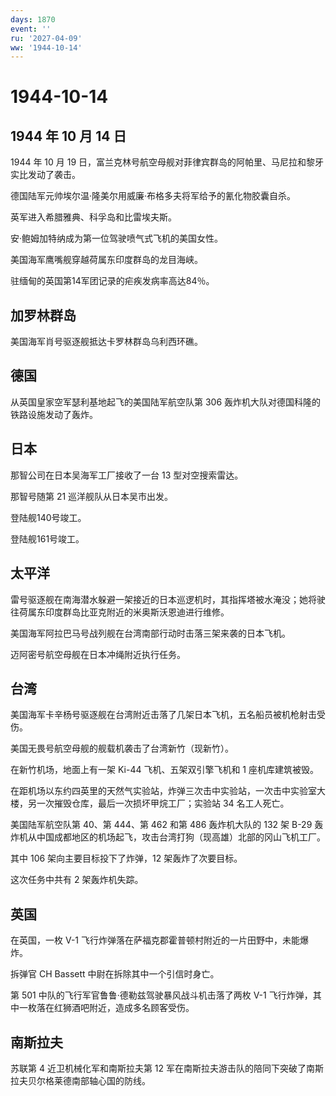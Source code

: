 ```yaml
---
days: 1870
event: ''
ru: '2027-04-09'
ww: '1944-10-14'
---
```


# 1944-10-14

## 1944 年 10 月 14 日

1944 年 10 月 19
日，富兰克林号航空母舰对菲律宾群岛的阿帕里、马尼拉和黎牙实比发动了袭击。

德国陆军元帅埃尔温·隆美尔用威廉·布格多夫将军给予的氰化物胶囊自杀。

英军进入希腊雅典、科孚岛和比雷埃夫斯。

安·鲍姆加特纳成为第一位驾驶喷气式飞机的美国女性。

美国海军鹰嘴舰穿越荷属东印度群岛的龙目海峡。

驻缅甸的英国第14军团记录的疟疾发病率高达84％。

## 加罗林群岛

美国海军肖号驱逐舰抵达卡罗林群岛乌利西环礁。

## 德国

从英国皇家空军瑟利基地起飞的美国陆军航空队第 306
轰炸机大队对德国科隆的铁路设施发动了轰炸。

## 日本

那智公司在日本吴海军工厂接收了一台 13 型对空搜索雷达。

那智号随第 21 巡洋舰队从日本吴市出发。

登陆舰140号竣工。

登陆舰161号竣工。

## 太平洋

雷号驱逐舰在南海潜水躲避一架接近的日本巡逻机时，其指挥塔被水淹没；她将驶往荷属东印度群岛比亚克附近的米奥斯沃恩迪进行维修。

美国海军阿拉巴马号战列舰在台湾南部行动时击落三架来袭的日本飞机。

迈阿密号航空母舰在日本冲绳附近执行任务。

## 台湾

美国海军卡辛杨号驱逐舰在台湾附近击落了几架日本飞机，五名船员被机枪射击受伤。

美国无畏号航空母舰的舰载机袭击了台湾新竹（现新竹）。

在新竹机场，地面上有一架 Ki-44 飞机、五架双引擎飞机和 1 座机库建筑被毁。

在距机场以东约四英里的天然气实验站，炸弹三次击中实验站，一次击中实验室大楼，另一次摧毁仓库，最后一次损坏甲烷工厂；实验站
34 名工人死亡。

美国陆军航空队第 40、第 444、第 462 和第 486 轰炸机大队的 132 架 B-29
轰炸机从中国成都地区的机场起飞，攻击台湾打狗（现高雄）北部的冈山飞机工厂。

其中 106 架向主要目标投下了炸弹，12 架轰炸了次要目标。

这次任务中共有 2 架轰炸机失踪。

## 英国

在英国，一枚 V-1
飞行炸弹落在萨福克郡霍普顿村附近的一片田野中，未能爆炸。

拆弹官 CH Bassett 中尉在拆除其中一个引信时身亡。

第 501 中队的飞行军官鲁鲁·德勒兹驾驶暴风战斗机击落了两枚 V-1
飞行炸弹，其中一枚落在红狮酒吧附近，造成多名顾客受伤。

## 南斯拉夫

苏联第 4 近卫机械化军和南斯拉夫第 12
军在南斯拉夫游击队的陪同下突破了南斯拉夫贝尔格莱德南部轴心国的防线。